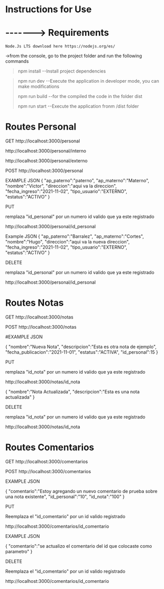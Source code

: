 # Instructions for Use

# -------> Requirements
    Node.Js LTS download here https://nodejs.org/es/
    

->from the console, go to the project folder and run the following commands

>npm install            --Install project dependencies

>npm run dev            --Execute the application in developer mode, you can make modifications
>
>npm run build          --for the compiled the code in the folder dist
>
>npm run start          --Execute the application fronm /dist folder

# Routes Personal

GET
http://localhost:3000/personal

http://localhost:3000/personal/interno

http://localhost:3000/personal/externo

POST
http://localhost:3000/personal

EXAMPLE JSON
{
    "ap_paterno":"paterno",
    "ap_materno":"Materno",
    "nombre":"Victor",
    "direccion":"aqui va la direccion",
    "fecha_ingreso":"2021-11-02",
    "tipo_usuario":"EXTERNO",
    "estatus":"ACTIVO"
}

PUT

remplaza "id_personal" por un numero id valido que ya este registrado 

http://localhost:3000/personal/id_personal

Example JSON
{
    "ap_paterno":"Barralez",
    "ap_materno":"Cortes",
    "nombre":"Hugo",
    "direccion":"aqui va la nueva direccion",
    "fecha_ingreso":"2021-11-02",
    "tipo_usuario":"EXTERNO",
    "estatus":"ACTIVO"
}

DELETE

remplaza "id_personal" por un numero id valido que ya este registrado 

http://localhost:3000/personal/id_personal


# Routes Notas

GET
http://localhost:3000/notas

POST
http://localhost:3000/notas

#EXAMPLE JSON

{
    "nombre":"Nueva Nota",
    "descripcion":"Esta es otra nota de ejemplo",
    "fecha_publicacion":"2021-11-01",
    "estatus":"ACTIVA",
    "id_personal":15
}

PUT

remplaza "id_nota" por un numero id valido que ya este registrado

http://localhost:3000/notas/id_nota

{
    "nombre":"Nota Actualizada",
    "descripcion":"Esta es una nota actualizada"
}

DELETE

remplaza "id_nota" por un numero id valido que ya este registrado

http://localhost:3000/notas/id_nota

# Routes Comentarios

GET
http://localhost:3000/comentarios

POST
http://localhost:3000/comentarios

EXAMPLE JSON

{
    "comentario":"Estoy agregando un nuevo comentario de prueba sobre una nota existente",
    "id_personal":"10",
    "id_nota":"100"
}

PUT

Reemplaza el "id_comentario" por un id valido registrado

http://localhost:3000/comentarios/id_comentario

EXAMPLE JSON

{
    "comentario":"se actualizo el comentario del id que colocaste como parametro"
}

DELETE

Reemplaza el "id_comentario" por un id valido registrado

http://localhost:3000/comentarios/id_comentario

